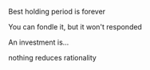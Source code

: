 Best holding period is forever

You can fondle it, but it won't responded

An investment is...

nothing reduces rationality 
